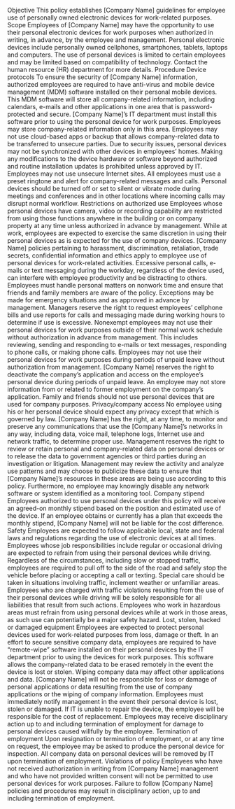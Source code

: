 Objective
This policy establishes [Company Name] guidelines for employee use of personally owned electronic devices for work-related purposes.
Scope
Employees of [Company Name] may have the opportunity to use their personal electronic devices for work purposes when authorized in writing, in advance, by the employee and management. Personal electronic devices include personally owned cellphones, smartphones, tablets, laptops and computers.
The use of personal devices is limited to certain employees and may be limited based on compatibility of technology. Contact the human resource (HR) department for more details.
Procedure
Device protocols
To ensure the security of [Company Name] information, authorized employees are required to have anti-virus and mobile device management (MDM) software installed on their personal mobile devices. This MDM software will store all company-related information, including calendars, e-mails and other applications in one area that is password-protected and secure. [Company Name]’s IT department must install this software prior to using the personal device for work purposes.
Employees may store company-related information only in this area. Employees may not use cloud-based apps or backup that allows company-related data to be transferred to unsecure parties. Due to security issues, personal devices may not be synchronized with other devices in employees’ homes. Making any modifications to the device hardware or software beyond authorized and routine installation updates is prohibited unless approved by IT. Employees may not use unsecure Internet sites.
All employees must use a preset ringtone and alert for company-related messages and calls. Personal devices should be turned off or set to silent or vibrate mode during meetings and conferences and in other locations where incoming calls may disrupt normal workflow.
Restrictions on authorized use
Employees whose personal devices have camera, video or recording capability are restricted from using those functions anywhere in the building or on company property at any time unless authorized in advance by management.
While at work, employees are expected to exercise the same discretion in using their personal devices as is expected for the use of company devices. [Company Name] policies pertaining to harassment, discrimination, retaliation, trade secrets, confidential information and ethics apply to employee use of personal devices for work-related activities.
Excessive personal calls, e-mails or text messaging during the workday, regardless of the device used, can interfere with employee productivity and be distracting to others. Employees must handle personal matters on nonwork time and ensure that friends and family members are aware of the policy. Exceptions may be made for emergency situations and as approved in advance by management. Managers reserve the right to request employees’ cellphone bills and use reports for calls and messaging made during working hours to determine if use is excessive.
Nonexempt employees may not use their personal devices for work purposes outside of their normal work schedule without authorization in advance from management. This includes reviewing, sending and responding to e-mails or text messages, responding to phone calls, or making phone calls.
Employees may not use their personal devices for work purposes during periods of unpaid leave without authorization from management. [Company Name] reserves the right to deactivate the company’s application and access on the employee’s personal device during periods of unpaid leave.
An employee may not store information from or related to former employment on the company’s application.
Family and friends should not use personal devices that are used for company purposes.
Privacy/company access
No employee using his or her personal device should expect any privacy except that which is governed by law. [Company Name] has the right, at any time, to monitor and preserve any communications that use the [Company Name]’s networks in any way, including data, voice mail, telephone logs, Internet use and network traffic, to determine proper use.
Management reserves the right to review or retain personal and company-related data on personal devices or to release the data to government agencies or third parties during an investigation or litigation. Management may review the activity and analyze use patterns and may choose to publicize these data to ensure that [Company Name]’s resources in these areas are being use according to this policy. Furthermore, no employee may knowingly disable any network software or system identified as a monitoring tool.
Company stipend
Employees authorized to use personal devices under this policy will receive an agreed-on monthly stipend based on the position and estimated use of the device. If an employee obtains or currently has a plan that exceeds the monthly stipend, [Company Name] will not be liable for the cost difference.
Safety
Employees are expected to follow applicable local, state and federal laws and regulations regarding the use of electronic devices at all times.
Employees whose job responsibilities include regular or occasional driving are expected to refrain from using their personal devices while driving. Regardless of the circumstances, including slow or stopped traffic, employees are required to pull off to the side of the road and safely stop the vehicle before placing or accepting a call or texting. Special care should be taken in situations involving traffic, inclement weather or unfamiliar areas.
Employees who are charged with traffic violations resulting from the use of their personal devices while driving will be solely responsible for all liabilities that result from such actions.
Employees who work in hazardous areas must refrain from using personal devices while at work in those areas, as such use can potentially be a major safety hazard.
Lost, stolen, hacked or damaged equipment
Employees are expected to protect personal devices used for work-related purposes from loss, damage or theft.
In an effort to secure sensitive company data, employees are required to have “remote-wipe” software installed on their personal devices by the IT department prior to using the devices for work purposes. This software allows the company-related data to be erased remotely in the event the device is lost or stolen. Wiping company data may affect other applications and data.
[Company Name] will not be responsible for loss or damage of personal applications or data resulting from the use of company applications or the wiping of company information. Employees must immediately notify management in the event their personal device is lost, stolen or damaged. If IT is unable to repair the device, the employee will be responsible for the cost of replacement.
Employees may receive disciplinary action up to and including termination of employment for damage to personal devices caused willfully by the employee.
Termination of employment
Upon resignation or termination of employment, or at any time on request, the employee may be asked to produce the personal device for inspection. All company data on personal devices will be removed by IT upon termination of employment.
Violations of policy
Employees who have not received authorization in writing from [Company Name] management and who have not provided written consent will not be permitted to use personal devices for work purposes. Failure to follow [Company Name] policies and procedures may result in disciplinary action, up to and including termination of employment.
